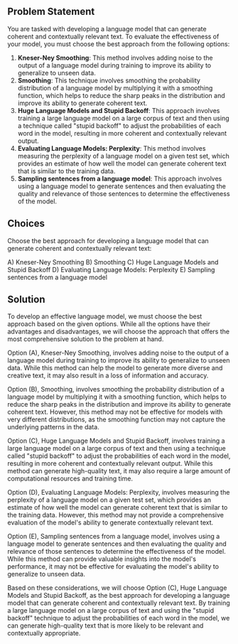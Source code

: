 ## Problem Statement
You are tasked with developing a language model that can generate coherent and contextually relevant text. To evaluate the effectiveness of your model, you must choose the best approach from the following options:

1. **Kneser-Ney Smoothing**: This method involves adding noise to the output of a language model during training to improve its ability to generalize to unseen data.
2. **Smoothing**: This technique involves smoothing the probability distribution of a language model by multiplying it with a smoothing function, which helps to reduce the sharp peaks in the distribution and improve its ability to generate coherent text.
3. **Huge Language Models and Stupid Backoff**: This approach involves training a large language model on a large corpus of text and then using a technique called "stupid backoff" to adjust the probabilities of each word in the model, resulting in more coherent and contextually relevant output.
4. **Evaluating Language Models: Perplexity**: This method involves measuring the perplexity of a language model on a given test set, which provides an estimate of how well the model can generate coherent text that is similar to the training data.
5. **Sampling sentences from a language model**: This approach involves using a language model to generate sentences and then evaluating the quality and relevance of those sentences to determine the effectiveness of the model.

## Choices
Choose the best approach for developing a language model that can generate coherent and contextually relevant text:

A) Kneser-Ney Smoothing
B) Smoothing
C) Huge Language Models and Stupid Backoff
D) Evaluating Language Models: Perplexity
E) Sampling sentences from a language model

## Solution
To develop an effective language model, we must choose the best approach based on the given options. While all the options have their advantages and disadvantages, we will choose the approach that offers the most comprehensive solution to the problem at hand.

Option (A), Kneser-Ney Smoothing, involves adding noise to the output of a language model during training to improve its ability to generalize to unseen data. While this method can help the model to generate more diverse and creative text, it may also result in a loss of information and accuracy.

Option (B), Smoothing, involves smoothing the probability distribution of a language model by multiplying it with a smoothing function, which helps to reduce the sharp peaks in the distribution and improve its ability to generate coherent text. However, this method may not be effective for models with very different distributions, as the smoothing function may not capture the underlying patterns in the data.

Option (C), Huge Language Models and Stupid Backoff, involves training a large language model on a large corpus of text and then using a technique called "stupid backoff" to adjust the probabilities of each word in the model, resulting in more coherent and contextually relevant output. While this method can generate high-quality text, it may also require a large amount of computational resources and training time.

Option (D), Evaluating Language Models: Perplexity, involves measuring the perplexity of a language model on a given test set, which provides an estimate of how well the model can generate coherent text that is similar to the training data. However, this method may not provide a comprehensive evaluation of the model's ability to generate contextually relevant text.

Option (E), Sampling sentences from a language model, involves using a language model to generate sentences and then evaluating the quality and relevance of those sentences to determine the effectiveness of the model. While this method can provide valuable insights into the model's performance, it may not be effective for evaluating the model's ability to generalize to unseen data.

Based on these considerations, we will choose Option (C), Huge Language Models and Stupid Backoff, as the best approach for developing a language model that can generate coherent and contextually relevant text. By training a large language model on a large corpus of text and using the "stupid backoff" technique to adjust the probabilities of each word in the model, we can generate high-quality text that is more likely to be relevant and contextually appropriate.